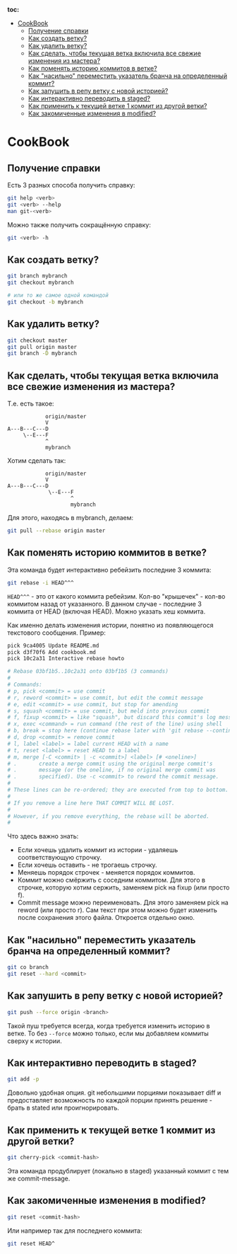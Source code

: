 **toc:**
<!--ts-->
* [CookBook](./cookbook.md#cookbook)
   * [Получение справки](./cookbook.md#получение-справки)
   * [Как создать ветку?](./cookbook.md#как-создать-ветку)
   * [Как удалить ветку?](./cookbook.md#как-удалить-ветку)
   * [Как сделать, чтобы текущая ветка включила все свежие изменения из мастера?](./cookbook.md#как-сделать-чтобы-текущая-ветка-включила-все-свежие-изменения-из-мастера)
   * [Как поменять историю коммитов в ветке?](./cookbook.md#как-поменять-историю-коммитов-в-ветке)
   * [Как "насильно" переместить указатель бранча на определенный коммит?](./cookbook.md#как-насильно-переместить-указатель-бранча-на-определенный-коммит)
   * [Как запушить в репу ветку с новой историей?](./cookbook.md#как-запушить-в-репу-ветку-с-новой-историей)
   * [Как интерактивно переводить в staged?](./cookbook.md#как-интерактивно-переводить-в-staged)
   * [Как применить к текущей ветке 1 коммит из другой ветки?](./cookbook.md#как-применить-к-текущей-ветке-1-коммит-из-другой-ветки)
   * [Как закомиченные изменения в modified?](./cookbook.md#как-закомиченные-изменения-в-modified)

<!-- Added by: yuliy.ayvazyan, at: Mon May  3 16:42:12 MSK 2021 -->

<!--te-->

# CookBook

## Получение справки
Есть 3 разных способа получить справку:
```bash
git help <verb>
git <verb> --help
man git-<verb>
```

Можно также получить сокращённую справку:
```bash
git <verb> -h
```


## Как создать ветку?
```bash
git branch mybranch
git checkout mybranch

# или то же самое одной командой
git checkout -b mybranch
```


## Как удалить ветку?
```bash
git checkout master
git pull origin master
git branch -D mybranch
```


## Как сделать, чтобы текущая ветка включила все свежие изменения из мастера?
Т.е. есть такое:
```
            origin/master
            V
A---B---C---D
     \--E---F
            ^
            mybranch
```
Хотим сделать так:
```
            origin/master
            V
A---B---C---D
             \--E---F
                    ^
                    mybranch
```
Для этого, находясь в mybranch,  делаем:
```bash
git pull --rebase origin master
```


## Как поменять историю коммитов в ветке?
Эта команда будет интерактивно ребейзить последние 3 коммита:
```bash
git rebase -i HEAD^^^
```

```HEAD^^^``` - это от какого коммита ребейзим. Кол-во "крышечек" - кол-во коммитом назад от указанного. В данном случае - последние 3 коммита от HEAD (включая HEAD). Можно указать хеш коммита.

Как именно делать изменения истории, понятно из появляющегося текстового сообщения. Пример:
```bash
pick 9ca4005 Update README.md
pick d3f70f6 Add cookbook.md
pick 10c2a31 Interactive rebase howto

# Rebase 03bf1b5..10c2a31 onto 03bf1b5 (3 commands)
#
# Commands:
# p, pick <commit> = use commit
# r, reword <commit> = use commit, but edit the commit message
# e, edit <commit> = use commit, but stop for amending
# s, squash <commit> = use commit, but meld into previous commit
# f, fixup <commit> = like "squash", but discard this commit's log message
# x, exec <command> = run command (the rest of the line) using shell
# b, break = stop here (continue rebase later with 'git rebase --continue')
# d, drop <commit> = remove commit
# l, label <label> = label current HEAD with a name
# t, reset <label> = reset HEAD to a label
# m, merge [-C <commit> | -c <commit>] <label> [# <oneline>]
# .       create a merge commit using the original merge commit's
# .       message (or the oneline, if no original merge commit was
# .       specified). Use -c <commit> to reword the commit message.
#
# These lines can be re-ordered; they are executed from top to bottom.
#
# If you remove a line here THAT COMMIT WILL BE LOST.
#
# However, if you remove everything, the rebase will be aborted.
#
```

Что здесь важно знать:
  * Если хочешь удалить коммит из истории - удаляешь соответствующую строчку.
  * Если хочешь оставить - не трогаешь строчку.
  * Меняешь порядок строчек - меняется порядок коммитов.
  * Коммит можно смёржить с соседним коммитом. Для этого в строчке, которую хотим сержить, заменяем pick на fixup (или просто f).
  * Commit message можно переименовать. Для этого заменяем pick на reword (или просто r). Сам текст при этом можно будет изменить после сохранения этого файла. Откроется отдельно окно.


## Как "насильно" переместить указатель бранча на определенный коммит?
```bash
git co branch
git reset --hard <commit>
```


## Как запушить в репу ветку с новой историей?
```bash
git push --force origin <branch>
```

Такой пуш требуется всегда, когда требуется изменить историю в ветке. То без ```--force``` можно только, если мы добавляем коммиты сверху к истории.

## Как интерактивно переводить в staged?
```bash
git add -p
```

Довольно удобная опция. git небольшими порциями показывает diff и предоставляет возможность по каждой порции принять решение - брать в stated или проигнорировать.

## Как применить к текущей ветке 1 коммит из другой ветки?
```bash
git cherry-pick <commit-hash>
```
Эта команда продублирует (локально в staged) указанный коммит с тем же commit-message.

## Как закомиченные изменения в modified?
```bash
git reset <commit-hash>
```

Или например так для последнего коммита:
```bash
git reset HEAD^
```
